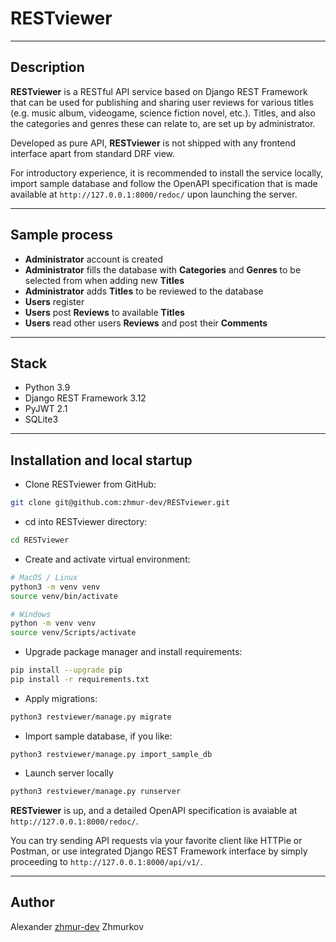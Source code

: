 # RESTviewer

---

## Description

**RESTviewer** is a RESTful API service based on Django REST Framework that can be used for publishing and sharing user reviews for various titles (e.g. music album, videogame, science fiction novel, etc.). Titles, and also the categories and genres these can relate to, are set up by administrator.

Developed as pure API, **RESTviewer** is not shipped with any frontend interface apart from standard DRF view.

For introductory experience, it is recommended to install the service locally, import sample database and follow the OpenAPI specification that is made available at `http://127.0.0.1:8000/redoc/` upon launching the server.

---

## Sample process

- **Administrator** account is created
- **Administrator** fills the database with **Categories** and **Genres** to be selected from when adding new **Titles**
- **Administrator** adds **Titles** to be reviewed to the database
- **Users** register
- **Users** post **Reviews** to available **Titles**
- **Users** read other users **Reviews** and post their **Comments**

---

## Stack

* Python 3.9
* Django REST Framework 3.12
* PyJWT 2.1
* SQLite3

---

## Installation and local startup

- Clone RESTviewer from GitHub:

```bash
git clone git@github.com:zhmur-dev/RESTviewer.git
```

- cd into RESTviewer directory:

```bash
cd RESTviewer
```

- Create and activate virtual environment:

```bash
# MacOS / Linux
python3 -m venv venv
source venv/bin/activate

# Windows
python -m venv venv
source venv/Scripts/activate
```

- Upgrade package manager and install requirements:

```bash
pip install --upgrade pip
pip install -r requirements.txt
```

- Apply migrations:

```bash
python3 restviewer/manage.py migrate
```

- Import sample database, if you like:

```commandline
python3 restviewer/manage.py import_sample_db
```


- Launch server locally

```bash
python3 restviewer/manage.py runserver
```

**RESTviewer** is up, and a detailed OpenAPI specification is avaiable at `http://127.0.0.1:8000/redoc/`.

You can try sending API requests via your favorite client like HTTPie or Postman, or use integrated Django REST Framework interface by simply proceeding to `http://127.0.0.1:8000/api/v1/`.

---

## Author
Alexander [zhmur-dev](https://github.com/zhmur-dev) Zhmurkov